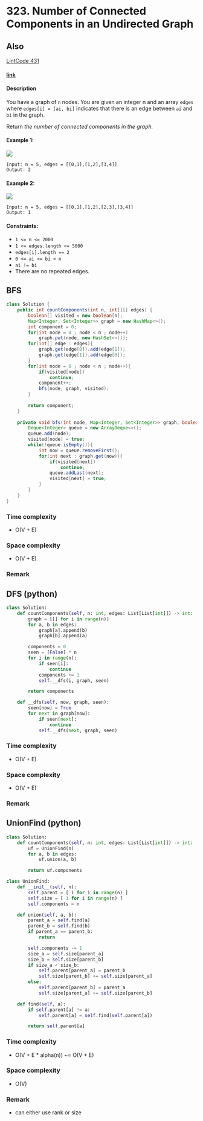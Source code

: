 # 323. Number of Connected Components in an Undirected Graph

## Also
[LintCode 431](../LintCode/431.Connected_Component_in_Undirected_Graph.md)

#### [link](https://leetcode.com/problems/number-of-connected-components-in-an-undirected-graph/)

#### Description
You have a graph of `n` nodes. You are given an integer n and an array `edges` where `edges[i] = [ai, bi]` indicates that there is an edge between `ai` and `bi` in the graph.

Return *the number of connected components in the graph.*

#### Example 1:
![](https://assets.leetcode.com/uploads/2021/03/14/conn1-graph.jpg)
```
Input: n = 5, edges = [[0,1],[1,2],[3,4]]
Output: 2
```
#### Example 2:
![](https://assets.leetcode.com/uploads/2021/03/14/conn2-graph.jpg)
```
Input: n = 5, edges = [[0,1],[1,2],[2,3],[3,4]]
Output: 1
```

#### Constraints:
* `1 <= n <= 2000`
* `1 <= edges.length <= 5000`
* `edges[i].length == 2`
* `0 <= ai <= bi < n`
* `ai != bi`
* There are no repeated edges.

## BFS
```java
class Solution {
    public int countComponents(int n, int[][] edges) {
        boolean[] visited = new boolean[n];
        Map<Integer, Set<Integer>> graph = new HashMap<>();
        int component = 0;
        for(int node = 0 ; node < n ; node++)
            graph.put(node, new HashSet<>());
        for(int[] edge : edges){
            graph.get(edge[0]).add(edge[1]);
            graph.get(edge[1]).add(edge[0]);
        }
        for(int node = 0 ; node < n ; node++){
            if(visited[node])
                continue;
            component++;
            bfs(node, graph, visited);
        }
        
        return component;
    }
    
    private void bfs(int node, Map<Integer, Set<Integer>> graph, boolean[] visited){
        Deque<Integer> queue = new ArrayDeque<>();
        queue.add(node);
        visited[node] = true;
        while(!queue.isEmpty()){
            int now = queue.removeFirst();
            for(int next : graph.get(now)){
                if(visited[next])
                    continue;
                queue.addLast(next);
                visited[next] = true;
            }
        }
    }
}
```
### Time complexity
* O(V + E)
### Space complexity
* O(V + E)
### Remark

## DFS (python)
```python
class Solution:
    def countComponents(self, n: int, edges: List[List[int]]) -> int:
        graph = [[] for i in range(n)]
        for a, b in edges:
            graph[a].append(b)
            graph[b].append(a)

        components = 0
        seen = [False] * n
        for i in range(n):
            if seen[i]:
                continue
            components += 1
            self.__dfs(i, graph, seen)

        return components

    def __dfs(self, now, graph, seen):
        seen[now] = True
        for next in graph[now]:
            if seen[next]:
                continue
            self.__dfs(next, graph, seen)
```
### Time complexity
* O(V + E)
### Space complexity
* O(V + E)
### Remark

## UnionFind (python)
```python
class Solution:
    def countComponents(self, n: int, edges: List[List[int]]) -> int:
        uf = UnionFind(n)
        for a, b in edges:
            uf.union(a, b)

        return uf.components

class UnionFind:
    def __init__(self, n):
        self.parent = [ i for i in range(n) ]
        self.size = [ 1 for i in range(n) ]
        self.components = n

    def union(self, a, b):
        parent_a = self.find(a)
        parent_b = self.find(b)
        if parent_a == parent_b:
            return

        self.components -= 1
        size_a = self.size[parent_a]
        size_b = self.size[parent_b]
        if size_a < size_b:
            self.parent[parent_a] = parent_b
            self.size[parent_b] += self.size[parent_a]
        else:
            self.parent[parent_b] = parent_a
            self.size[parent_a] += self.size[parent_b]

    def find(self, a):
        if self.parent[a] != a:
            self.parent[a] = self.find(self.parent[a])

        return self.parent[a]
```
### Time complexity
* O(V + E * alpha(n)) ~= O(V + E)
### Space complexity
* O(V)
### Remark
* can either use rank or size